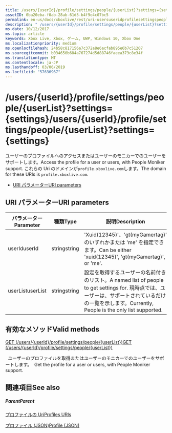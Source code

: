 ```yaml
---
title: /users/{userId}/profile/settings/people/{userList}?settings={settings}
assetID: 0ba20eba-f0ab-28ab-61d3-b4f9e4c07bc5
permalink: en-us/docs/xboxlive/rest/uri-usersuseridprofilesettingspeopleuserlist.html
description: " /users/{userId}/profile/settings/people/{userList}?settings={settings}"
ms.date: 10/12/2017
ms.topic: article
keywords: Xbox Live, Xbox, ゲーム, UWP, Windows 10, Xbox One
ms.localizationpriority: medium
ms.openlocfilehash: 24b58c817156a7c372a8e6acfab895e6b7c51207
ms.sourcegitcommit: b034650b684a767274d5d88746faeea373c8e34f
ms.translationtype: MT
ms.contentlocale: ja-JP
ms.lasthandoff: 03/06/2019
ms.locfileid: "57636967"
---
```

# <a name="usersuseridprofilesettingspeopleuserlistsettingssettings"></a><span data-ttu-id="95046-104">/users/{userId}/profile/settings/people/{userList}?settings={settings}</span><span class="sxs-lookup"><span data-stu-id="95046-104">/users/{userId}/profile/settings/people/{userList}?settings={settings}</span></span>
<span data-ttu-id="95046-105">ユーザーのプロファイルへのアクセスまたはユーザーのモニカーでのユーザーをサポートします。</span><span class="sxs-lookup"><span data-stu-id="95046-105">Access the profile for a user or users, with People Moniker support.</span></span> <span data-ttu-id="95046-106">これらの Uri のドメインが`profile.xboxlive.com`します。</span><span class="sxs-lookup"><span data-stu-id="95046-106">The domain for these URIs is `profile.xboxlive.com`.</span></span>
 
  * [<span data-ttu-id="95046-107">URI パラメーター</span><span class="sxs-lookup"><span data-stu-id="95046-107">URI parameters</span></span>](#ID4EV)
 
<a id="ID4EV"></a>

 
## <a name="uri-parameters"></a><span data-ttu-id="95046-108">URI パラメーター</span><span class="sxs-lookup"><span data-stu-id="95046-108">URI parameters</span></span>
 
| <span data-ttu-id="95046-109">パラメーター</span><span class="sxs-lookup"><span data-stu-id="95046-109">Parameter</span></span>| <span data-ttu-id="95046-110">種類</span><span class="sxs-lookup"><span data-stu-id="95046-110">Type</span></span>| <span data-ttu-id="95046-111">説明</span><span class="sxs-lookup"><span data-stu-id="95046-111">Description</span></span>| 
| --- | --- | --- | 
| <span data-ttu-id="95046-112">userId</span><span class="sxs-lookup"><span data-stu-id="95046-112">userId</span></span>| <span data-ttu-id="95046-113">string</span><span class="sxs-lookup"><span data-stu-id="95046-113">string</span></span>| <span data-ttu-id="95046-114">'Xuid(12345)'、'gt(myGamertag)' のいずれかまたは 'me' を指定できます。</span><span class="sxs-lookup"><span data-stu-id="95046-114">Can be either 'xuid(12345)', 'gt(myGamertag)', or 'me'.</span></span>| 
| <span data-ttu-id="95046-115">userList</span><span class="sxs-lookup"><span data-stu-id="95046-115">userList</span></span>| <span data-ttu-id="95046-116">string</span><span class="sxs-lookup"><span data-stu-id="95046-116">string</span></span>| <span data-ttu-id="95046-117">設定を取得するユーザーの名前付きのリスト。</span><span class="sxs-lookup"><span data-stu-id="95046-117">A named list of people to get settings for.</span></span> <span data-ttu-id="95046-118">現時点では、ユーザーは、サポートされているだけの一覧を示します。</span><span class="sxs-lookup"><span data-stu-id="95046-118">Currently, People is the only list supported.</span></span>| 
  
<a id="ID4E1B"></a>

 
## <a name="valid-methods"></a><span data-ttu-id="95046-119">有効なメソッド</span><span class="sxs-lookup"><span data-stu-id="95046-119">Valid methods</span></span>

[<span data-ttu-id="95046-120">GET (/users/{userId}/profile/settings/people/{userList})</span><span class="sxs-lookup"><span data-stu-id="95046-120">GET (/users/{userId}/profile/settings/people/{userList})</span></span>](uri-usersuseridprofilesettingspeopleuserlistget.md)

<span data-ttu-id="95046-121">&nbsp;&nbsp;ユーザーのプロファイルを取得またはユーザーのモニカーでのユーザーをサポートします。</span><span class="sxs-lookup"><span data-stu-id="95046-121">&nbsp;&nbsp;Get the profile for a user or users, with People Moniker support.</span></span>
 
<a id="ID4EEC"></a>

 
## <a name="see-also"></a><span data-ttu-id="95046-122">関連項目</span><span class="sxs-lookup"><span data-stu-id="95046-122">See also</span></span>
 
<a id="ID4EGC"></a>

 
##### <a name="parent"></a><span data-ttu-id="95046-123">Parent</span><span class="sxs-lookup"><span data-stu-id="95046-123">Parent</span></span> 

[<span data-ttu-id="95046-124">プロファイルの Uri</span><span class="sxs-lookup"><span data-stu-id="95046-124">Profiles URIs</span></span>](atoc-reference-profiles.md)

 [<span data-ttu-id="95046-125">プロファイル (JSON)</span><span class="sxs-lookup"><span data-stu-id="95046-125">Profile (JSON)</span></span>](../../json/json-profile.md)

   